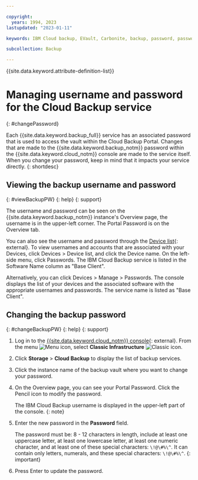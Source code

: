 ```yaml
---

copyright:
  years: 1994, 2023
lastupdated: "2023-01-11"

keywords: IBM Cloud backup, EVault, Carbonite, backup, password, password reset

subcollection: Backup

---
```

{{site.data.keyword.attribute-definition-list}}

# Managing username and password for the Cloud Backup service
{: #changePassword}

Each {{site.data.keyword.backup_full}} service has an associated password that is used to access the vault within the Cloud Backup Portal.
Changes that are made to the {{site.data.keyword.backup_notm}} password within the {{site.data.keyword.cloud_notm}} console are made to the service itself. When you change your password, keep in mind that it impacts your service directly.
{: shortdesc}

## Viewing the backup username and password
{: #viewBackupPW}
{: help}
{: support}

The username and password can be seen on the {{site.data.keyword.backup_notm}} instance's Overview page, the username is in the upper-left corner. The Portal Password is on the Overview tab.

You can also see the username and password through the [Device list](https://cloud.ibm.com/gen1/infrastructure/devices){: external}. To view usernames and accounts that are associated with your Devices, click Devices > Device list, and click the Device name. On the left-side menu, click Passwords. The IBM Cloud Backup service is listed in the Software Name column as "Base Client".

Alternatively, you can click Devices > Manage > Passwords. The console displays the list of your devices and the associated software with the appropriate usernames and passwords. The service name is listed as "Base Client".

## Changing the backup password
{: #changeBackupPW}
{: help}
{: support}

1. Log in to the [{{site.data.keyword.cloud_notm}} console](https://{DomainName}){: external}. From the menu ![Menu icon](../icons/icon_hamburger.svg "Menu"), select **Classic Infrastructure** ![Classic icon](../icons/classic.svg "Classic").
2. Click **Storage** > **Cloud Backup** to display the list of backup services.
3. Click the instance name of the backup vault where you want to change your password.
4. On the Overview page, you can see your Portal Password. Click the Pencil icon to modify the password.

   The IBM Cloud Backup username is displayed in the upper-left part of the console.
   {: note}

5. Enter the new password in the **Password** field.

   The password must be: 8 - 12 characters in length, include at least one uppercase letter, at least one lowercase letter, at least one numeric character, and at least one of these special characters: `\!@\#%\^`. It can contain only letters, numerals, and these special characters: `\!@\#%\^`.
   {: important}

6. Press Enter to update the password.
